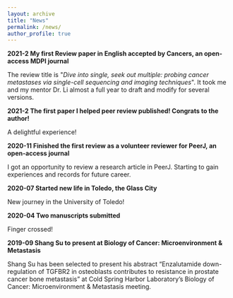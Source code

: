 ```yaml
---
layout: archive
title: "News"
permalink: /news/
author_profile: true
---
```

<b>2021-2 My first Review paper in English accepted by Cancers, an open-access MDPI journal</b> 

The review title is "<i>Dive into single, seek out multiple: probing cancer metastases via single-cell sequencing and imaging techniques</i>".
It took me and my mentor Dr. Li almost a full year to draft and modify for several versions.

<b>2021-2 The first paper I helped peer review published! Congrats to the author!</b> 

A delightful experience!

<b>2020-11 Finished the first review as a volunteer reviewer for PeerJ, an open-access journal</b> 

I got an opportunity to review a research article in PeerJ. Starting to gain experiences and records for future career.

<b>2020-07 Started new life in Toledo, the Glass City</b> 

New journey in the University of Toledo!

<b>2020-04 Two manuscripts submitted</b> 

Finger crossed!

<b>2019-09 Shang Su to present at Biology of Cancer: Microenvironment & Metastasis</b> 

Shang Su has been selected to present his abstract “Enzalutamide down-regulation of TGFBR2 in osteoblasts contributes to resistance in prostate cancer bone metastasis” at Cold Spring Harbor Laboratory’s Biology of Cancer: Microenvironment & Metastasis meeting. 

